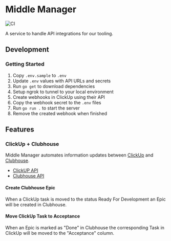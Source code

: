 # Middle Manager

![CI](https://github.com/theartofeducation/middle-manager/workflows/CI/badge.svg?branch=main)

A service to handle API integrations for our tooling.

## Development

### Getting Started

1. Copy `.env.sample` to `.env`
1. Update `.env` values with API URLs and secrets
1. Run `go get` to download dependencies
1. Setup ngrok to tunnel to your local environment
1. Create webhooks in ClickUp using their API
1. Copy the webhook secret to the `.env` files
1. Run `go run .` to start the server
1. Remove the created webhook when finished

## Features

### ClickUp + Clubhouse

Middle Manager automates information updates between [ClickUp](https://clickup.com/) and [Clubhouse](https://clubhouse.io/).

* [ClickUP API](https://clickup20.docs.apiary.io/#)
* [Clubhouse API](https://clubhouse.io/api/rest/v3/)

#### Create Clubhouse Epic

When a ClickUp task is moved to the status Ready For Development an Epic will be created in Clubhouse.

#### Move ClickUp Task to Acceptance

When an Epic is marked as "Done" in Clubhouse the corresponding Task in ClickUp will be moved to the "Acceptance" column.
